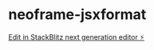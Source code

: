 # neoframe-jsxformat

[Edit in StackBlitz next generation editor ⚡️](https://stackblitz.com/~/github.com/neo-frame/neoframe-jsxformat)